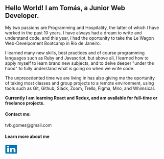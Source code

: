 <div class="container">
  <h2>Hello World! I am Tomás, a Junior Web Developer.</h2>

  <p>My two passions are Programming and Hospitality, the latter of which I have worked in the past 10 years. I have always had a dream to write and understand code, and this year, I had the oportunity to take the Le Wagon Web-Develpoment Bootcamp in Rio de Janeiro.</p>

  <p>I learned many new skills, best practices and of course programming languages such as Ruby and Javascript, but above all, I learned how to apply myself to learn brand new subjects, and to delve deeper "under the hood" to fully understand what is going on when we write code.</p>

  <p>The unprecedented time we are living in has also giving me the oportunity of taking most classes and group projects to a remote environment, using tools such as Git, Github, Slack, Zoom, Trello, Figma, Miro, and Whimsical.</p>

  <p><strong> Currently I am learning React and Redux, and am available for full-time or freelance projects.</strong></p>

  <h4>Contact me:</h4>
  <p>tvb.gomes@gmail.com</p>

  <h4>Learn more about me</h4>
  <a href="https://www.linkedin.com/in/tomas-v-de-brito-gomes-a7747997/" target="blank"><img align="center" src="https://raw.githubusercontent.com/devicons/devicon/master/icons/linkedin/linkedin-original.svg" alt="tomas v de brito gomes" height="30" width="40" /></a>

</div>


